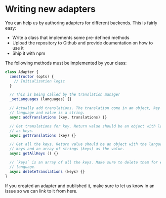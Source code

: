 # Writing new adapters

You can help us by authoring adapters for different backends. This is fairly easy:

- Write a class that implements some pre-defined methods
- Upload the repository to Github and provide doumentation on how to use it
- Ship it with npm

The following methods must be implemented by your class:

```javascript
class Adapter {
  constructor (opts) {
    // Initialization logic
  }

  // This is being called by the translation manager
  _setLanguages (languages) {}

  // Actually add translations. The translation come in an object, key is the
  // language and value is a string.
  async addTranslations (key, translations) {}

  // Get translations for key. Return value should be an object with languages
  // as keys.
  async getTranslations (key) {}

  // Get all the keys. Return value should be an object with the languages as
  // keys and an array of strings (keys) as the value.
  async getAllKeys () {}

  // `keys` is an array of all the keys. Make sure to delete them for every
  // language.
  async deleteTranslations (keys) {}
}
```

If you created an adapter and published it, make sure to let us know in an issue so we can link to it from here.
